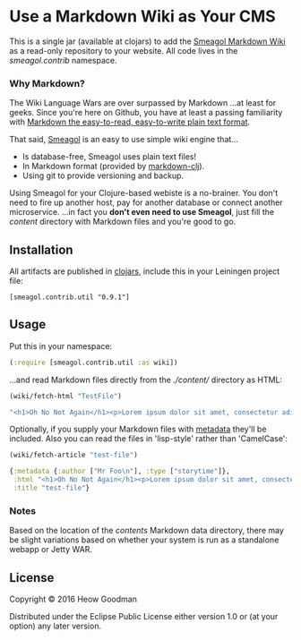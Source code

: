 # Use a Markdown Wiki as Your CMS

This is a single jar (available at clojars) to add the [Smeagol Markdown Wiki](https://github.com/simon-brooke/smeagol) as a read-only repository to your website.  All code lives in the *smeagol.contrib* namespace.

### Why Markdown?

The Wiki Language Wars are over surpassed by Markdown ...at least for geeks.  Since you're here on Github, you have at least a passing familiarity with [Markdown the  easy-to-read, easy-to-write plain text format](https://daringfireball.net/projects/markdown/syntax).

That said, [Smeagol](https://github.com/simon-brooke/smeagol) is an easy to use simple wiki engine that...
* Is database-free, Smeagol uses plain text files!
* In Markdown format (provided by [markdown-clj](https://github.com/yogthos/markdown-clj)).
* Using git to provide versioning and backup.

Using Smeagol for your Clojure-based webiste is a no-brainer.  You don't need to fire up another host, pay for another database or connect another microservice.   ...in fact you __don't even need to use Smeagol__, just fill the *content* directory with Markdown files and you're good to go.


## Installation

All artifacts are published in [clojars](https://clojars.org/smeagol.contrib.util), include this in your Leiningen project file:

```
[smeagol.contrib.util "0.9.1"]
```

## Usage


Put this in your namespace:
```clojure
(:require [smeagol.contrib.util :as wiki])
```

...and read Markdown files directly from the *./content/* directory as HTML:
```clojure
(wiki/fetch-html "TestFile")

"<h1>Oh No Not Again</h1><p>Lorem ipsum dolor sit amet, consectetur adipiscing elit, sed do eiusmod tempor incididunt ut labore et dolore magna aliqua.</p><p>The end.</p>"
```

Optionally, if you supply your Markdown files with [metadata](https://github.com/fletcher/MultiMarkdown/wiki/MultiMarkdown-Syntax-Guide#metadata) they'll be included.  Also you can read the files in 'lisp-style' rather than 'CamelCase':

```clojure
(wiki/fetch-article "test-file")

{:metadata {:author ["Mr Foo\n"], :type ["storytime"]},
 :html "<h1>Oh No Not Again</h1><p>Lorem ipsum dolor sit amet, consectetur adipiscing elit, sed do eiusmod tempor incididunt ut labore et dolore magna aliqua.</p><p>The end.</p>",
 :title "test-file"}
```

### Notes

Based on the location of the *contents* Markdown data directory, there may be slight variations based on whether your system is run as a standalone webapp or Jetty WAR.



## License

Copyright © 2016 Heow Goodman

Distributed under the Eclipse Public License either version 1.0 or (at
your option) any later version.
